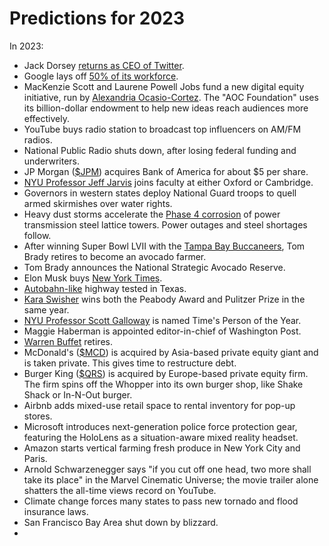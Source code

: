 # Predictions for 2023

In 2023:

  + Jack Dorsey [returns as CEO of Twitter](https://www.youtube.com/watch?v=szUEkiRPQwQ).
  + Google lays off [50% of its workforce](https://www.youtube.com/watch?v=3OyrX11cMkE).
  + MacKenzie Scott and Laurene Powell Jobs fund a new digital equity initiative, run by [Alexandria Ocasio-Cortez](https://twitter.com/AOC). The "AOC Foundation" uses its billion-dollar endowment to help new ideas reach audiences more effectively.
  + YouTube buys radio station to broadcast top influencers on AM/FM radios.
  + National Public Radio shuts down, after losing federal funding and underwriters.
  + JP Morgan ([$JPM](https://finance.yahoo.com/quote/JPM)) acquires Bank of America for about $5 per share.
  + [NYU Professor Jeff Jarvis](https://buzzmachine.com/) joins faculty at either Oxford or Cambridge. 
  + Governors in western states deploy National Guard troops to quell armed skirmishes over water rights.
  + Heavy dust storms accelerate the [Phase 4 corrosion](https://www.utilityproducts.com/home/article/16003357/transmission-tower-maintenance) of power transmission steel lattice towers. Power outages and steel shortages follow.
  + After winning Super Bowl LVII with the [Tampa Bay Buccaneers](https://www.buccaneers.com/), Tom Brady retires to become an avocado farmer. 
  + Tom Brady announces the National Strategic Avocado Reserve.
  + Elon Musk buys [New York Times](https://www.nytimes.com/).
  + [Autobahn-like](https://en.wikipedia.org/wiki/Autobahn) highway tested in Texas.
  + [Kara Swisher](https://twitter.com/karaswisher) wins both the Peabody Award and Pulitzer Prize in the same year.
  + [NYU Professor Scott Galloway](https://www.profgalloway.com/) is named Time's Person of the Year.
  + Maggie Haberman is appointed editor-in-chief of Washington Post.
  + [Warren Buffet](https://www.youtube.com/watch?v=FsDYatBvwYI) retires.
  + McDonald's ([$MCD](https://finance.yahoo.com/quote/MCD)) is acquired by Asia-based private equity giant and is taken private. This gives time to restructure debt.
  + Burger King ([$QRS](https://finance.yahoo.com/quote/QSR)) is acquired by Europe-based private equity firm. The firm spins off the Whopper into its own burger shop, like Shake Shack or In-N-Out burger.
  + Airbnb adds mixed-use retail space to rental inventory for pop-up stores.
  + Microsoft introduces next-generation police force protection gear, featuring the HoloLens as a situation-aware mixed reality headset.
  + Amazon starts vertical farming fresh produce in New York City and Paris.
  + Arnold Schwarzenegger says "if you cut off one head, two more shall take its place" in the Marvel Cinematic Universe; the movie trailer alone shatters the all-time views record on YouTube.
  + Climate change forces many states to pass new tornado and flood insurance laws.
  + San Francisco Bay Area shut down by blizzard.
  + 

